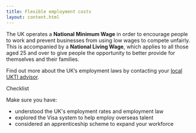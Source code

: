 ```yaml
---
title: Flexible employment costs
layout: content.html
---
```


The UK operates a **National Minimum Wage** in order to encourage people to work and prevent businesses from using low wages to compete unfairly. This is accompanied by a **National Living Wage**, which applies to all those aged 25 and over to give people the opportunity to better provide for themselves and their families.

Find out more about the UK’s employment laws by contacting your [local UKTI advisor](https://www.contactus.ukti.gov.uk/enquiry/topic).

Checklist

Make sure you have:

- understood the UK's employment rates and employment law
- explored the Visa system to help employ overseas talent
- considered an apprenticeship scheme to expand your workforce